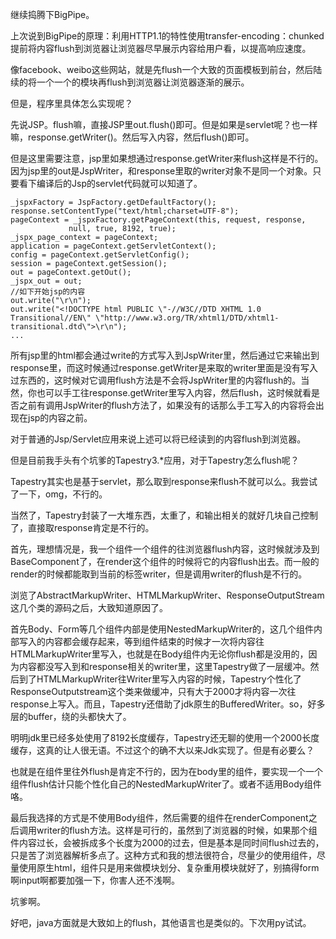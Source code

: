 继续捣腾下BigPipe。

上次说到BigPipe的原理：利用HTTP1.1的特性使用transfer-encoding：chunked提前将内容flush到浏览器让浏览器尽早展示内容给用户看，以提高响应速度。

像facebook、weibo这些网站，就是先flush一个大致的页面模板到前台，然后陆续的将一个一个的模块再flush到浏览器让浏览器逐渐的展示。

但是，程序里具体怎么实现呢？

先说JSP。flush嘛，直接JSP里out.flush()即可。但是如果是servlet呢？也一样嘛，response.getWriter()。然后写入内容，然后flush()即可。

但是这里需要注意，jsp里如果想通过response.getWriter来flush这样是不行的。因为jsp里的out是JspWriter，和response里取的writer对象不是同一个对象。只要看下编译后的Jsp的servlet代码就可以知道了。

	_jspxFactory = JspFactory.getDefaultFactory();
	response.setContentType("text/html;charset=UTF-8");
	pageContext = _jspxFactory.getPageContext(this, request, response,
	             null, true, 8192, true);
	_jspx_page_context = pageContext;
	application = pageContext.getServletContext();
	config = pageContext.getServletConfig();
	session = pageContext.getSession();
	out = pageContext.getOut();
	_jspx_out = out;
	//如下开始jsp的内容
	out.write("\r\n");
	out.write("<!DOCTYPE html PUBLIC \"-//W3C//DTD XHTML 1.0 Transitional//EN\" \"http://www.w3.org/TR/xhtml1/DTD/xhtml1-transitional.dtd\">\r\n");
	...

所有jsp里的html都会通过write的方式写入到JspWriter里，然后通过它来输出到response里，而这时候通过response.getWriter是来取的writer里面是没有写入过东西的，这时候对它调用flush方法是不会将JspWriter里的内容flush的。当然，你也可以手工往response.getWriter里写入内容，然后flush，这时候就看是否之前有调用JspWriter的flush方法了，如果没有的话那么手工写入的内容将会出现在jsp的内容之前。

对于普通的Jsp/Servlet应用来说上述可以将已经读到的内容flush到浏览器。

但是目前我手头有个坑爹的Tapestry3.*应用，对于Tapestry怎么flush呢？

Tapestry其实也是基于servlet，那么取到response来flush不就可以么。我尝试了一下，omg，不行的。

当然了，Tapestry封装了一大堆东西，太重了，和输出相关的就好几块自己控制了，直接取response肯定是不行的。

首先，理想情况是，我一个组件一个组件的往浏览器flush内容，这时候就涉及到BaseComponent了，在render这个组件的时候将它的内容flush出去。而一般的render的时候都能取到当前的标签writer，但是调用writer的flush是不行的。

浏览了AbstractMarkupWriter、HTMLMarkupWriter、ResponseOutputStream这几个类的源码之后，大致知道原因了。

首先Body、Form等几个组件内部是使用NestedMarkupWriter的，这几个组件内部写入的内容都会缓存起来，等到组件结束的时候才一次将内容往HTMLMarkupWriter里写入，也就是在Body组件内无论你flush都是没用的，因为内容都没写入到和response相关的writer里，这里Tapestry做了一层缓冲。然后到了HTMLMarkupWriter往Writer里写入内容的时候，Tapestry个性化了ResponseOutputstream这个类来做缓冲，只有大于2000才将内容一次往response上写入。而且，Tapestry还借助了jdk原生的BufferedWriter。so，好多层的buffer，绕的头都快大了。

明明jdk里已经多处使用了8192长度缓存，Tapestry还无聊的使用一个2000长度缓存，这真的让人很无语。不过这个的确不大以来Jdk实现了。但是有必要么？

也就是在组件里往外flush是肯定不行的，因为在body里的组件，要实现一个一个组件flush估计只能个性化自己的NestedMarkupWriter了。或者不适用Body组件咯。

最后我选择的方式是不使用Body组件，然后需要的组件在renderComponent之后调用writer的flush方法。这样是可行的，虽然到了浏览器的时候，如果那个组件内容过长，会被拆成多个长度为2000的过去，但是基本是同时间flush过去的，只是苦了浏览器解析多点了。这种方式和我的想法很符合，尽量少的使用组件，尽量使用原生html，组件只是用来做模块划分、复杂重用模块就好了，别搞得form啊input啊都要加强一下，你害人还不浅啊。

坑爹啊。

好吧，java方面就是大致如上的flush，其他语言也是类似的。下次用py试试。